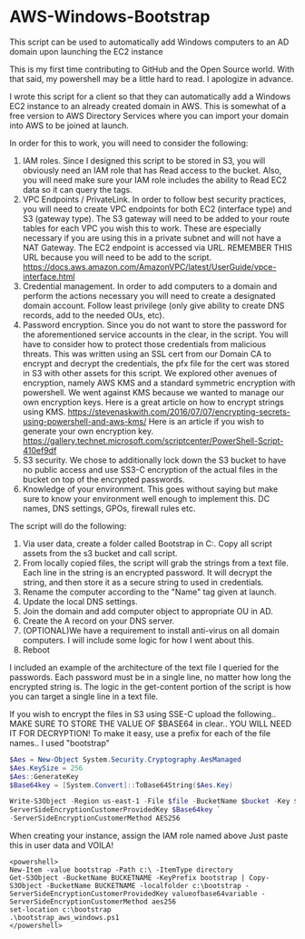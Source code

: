 # AWS-Windows-Bootstrap
This script can be used to automatically add Windows computers to an AD domain upon launching the EC2 instance

This is my first time contributing to GitHub and the Open Source world.  With that said, my powershell may be a little hard to read.  I apologize in advance.

I wrote this script for a client so that they can automatically add a Windows EC2 instance to an already created domain in AWS.  This is somewhat of a free version to AWS Directory Services where you can import your domain into AWS to be joined at launch.  


In order for this to work, you will need to consider the following:
1. IAM roles.  Since I designed this script to be stored in S3, you will obviously need an IAM role that has Read access to the bucket.  Also, you will need make sure your IAM role includes the ability to Read EC2 data so it can query the tags.
1. VPC Endpoints / PrivateLink.  In order to follow best security practices, you will need to create VPC endpoints for both EC2 (interface type) and S3 (gateway type).  The S3 gateway will need to be added to your route tables for each VPC you wish this to work. These are especially necessary if you are using this in a private subnet and will not have a NAT Gateway.
The EC2 endpoint is accessed via URL. REMEMBER THIS URL because you will need to be add to the script. https://docs.aws.amazon.com/AmazonVPC/latest/UserGuide/vpce-interface.html
1. Credential management.  In order to add computers to a domain and perform the actions necessary you will need to create a designated domain account.  Follow least privilege (only give ability to create DNS records, add to the needed OUs, etc).
1. Password encryption.  Since you do not want to store the password for the aforementioned service accounts in the clear, in the script.  You will have to consider how to protect those credentials from malicious threats.  This was written using an SSL cert from our Domain CA to encrypt and decrypt the credentials, the pfx file for the cert was stored in S3 with other assets for this script. We explored other avenues of encryption, namely AWS KMS and a standard symmetric encryption with powershell.  We went against KMS because we wanted to manage our own encryption keys. Here is a great article on how to encrypt strings using KMS. https://stevenaskwith.com/2016/07/07/encrypting-secrets-using-powershell-and-aws-kms/  Here is an article if you wish to generate your own encryption key.  https://gallery.technet.microsoft.com/scriptcenter/PowerShell-Script-410ef9df
1. S3 security.  We chose to additionally lock down the S3 bucket to have no public access and use SS3-C encryption of the actual files in the bucket on top of the encrypted passwords.
1. Knowledge of your environment.  This goes without saying but make sure to know your environment well enough to implement this. DC names, DNS settings, GPOs, firewall rules etc.  

The script will do the following:
1. Via user data, create a folder called Bootstrap in C:\. Copy all script assets from the s3 bucket and call script.
1. From locally copied files, the script will grab the strings from a text file.  Each line in the string is an encrypted password.  It will decrypt the string, and then store it as a secure string to used in credentials.  
1. Rename the computer according to the "Name" tag given at launch.
1. Update the local DNS settings.
1. Join the domain and add computer object to appropriate OU in AD.
1. Create the A record on your DNS server.
1. (OPTIONAL)We have a requirement to install anti-virus on all domain computers.  I will include some logic for how I went about this.
1. Reboot

I included an example of the architecture of the text file I queried for the passwords.  Each password must be in a single line, no matter how long the encrypted string is.  The logic in the get-content portion of the script is how you can target a single line in a text file.

If you wish to encrypt the files in S3 using SSE-C upload the following.. MAKE SURE TO STORE THE VALUE OF $BASE64 in clear.. YOU WILL NEED IT FOR DECRYPTION!  To make it easy, use a prefix for each of the file names..  I used "bootstrap"
```Powershell
$Aes = New-Object System.Security.Cryptography.AesManaged
$Aes.KeySize = 256
$Aes::GenerateKey
$Base64key = [System.Convert]::ToBase64String($Aes.Key)

Write-S3Object -Region us-east-1 -File $file -BucketName $bucket -Key $objectkey `-
ServerSideEncryptionCustomerProvidedKey $Base64key `
-ServerSideEncryptionCustomerMethod AES256
```

When creating your instance, assign the IAM role named above
Just paste this in user data and VOILA!
```
<powershell>
New-Item -value bootstrap -Path c:\ -ItemType directory
Get-S3Object -BucketName BUCKETNAME -KeyPrefix bootstrap | Copy-S3Object -BucketName BUCKETNAME -localfolder c:\bootstrap -ServerSideEncryptionCustomerProvidedKey valueofbase64variable -ServerSideEncryptionCustomerMethod aes256
set-location c:\bootstrap
.\bootstrap_aws_windows.ps1
</powershell>
```
